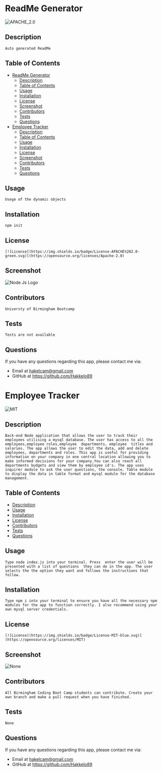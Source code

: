 # ReadMe Generator

![APACHE_2.0](https://img.shields.io/badge/license-APACHE_2.0-green)

## Description

    Auto generated ReadMe

## Table of Contents

- [ReadMe Generator](#readme-generator)
  - [Description](#description)
  - [Table of Contents](#table-of-contents)
  - [Usage](#usage)
  - [Installation](#installation)
  - [License](#license)
  - [Screenshot](#screenshot)
  - [Contributors](#contributors)
  - [Tests](#tests)
  - [Questions](#questions)
- [Employee Tracker](#employee-tracker)
  - [Description](#description-1)
  - [Table of Contents](#table-of-contents-1)
  - [Usage](#usage-1)
  - [Installation](#installation-1)
  - [License](#license-1)
  - [Screenshot](#screenshot-1)
  - [Contributors](#contributors-1)
  - [Tests](#tests-1)
  - [Questions](#questions-1)

## Usage

    Usege of the dynamic objects

## Installation

    npm init

## License

    [![License](https://img.shields.io/badge/License-APACHE%202.0-green.svg)](https://opensource.org/licenses/Apache-2.0)

## Screenshot

![Node Js Logo](https://nodejs.org/static/images/logo.svg)

## Contributors

    Universty of Birmingham Bootcamp

## Tests

    Tests are not available

## Questions

If you have any questions regarding this app, please contact me via:

- Email at hakelcam@gmail.com
- GitHub at <https://github.com/Hakkelo89>

# Employee Tracker

![MIT](https://img.shields.io/badge/license-MIT-green)

## Description

    Back-end Node application that allows the user to track their employees utilising a mysql database. The user has access to all the employees,employee roles,employee  departments, employee  titles and salaries. The app allows the user to edit the data, add and delete employees, departments and roles. This app is useful for providing information on your company in one central location allowing you to make informed decisions for your company.You can also reach all departments budgets and view them by employee id's. The app uses inquirer module to ask the user questions, the console. Table module to display the data in table format and mysql module for the database management.

## Table of Contents

- [Description](#Description)
- [Usage](#Usage)
- [Installation](#Installation)
- [License](#License)
- [Contributors](#Contributors)
- [Tests](#Tests)
- [Questions](#Questions)

## Usage

    Type node index.js into your terminal. Press  enter the user will be presented with a list of questions  they can do in the app. The user selects the the option they want and follows the instructions that follow.

## Installation

    Type npm i into your terminal to ensure you have all the necessary npm modules for the app to function correctly. I also recommend using your own mysql server credentials.

## License

    [![License](https://img.shields.io/badge/License-MIT-blue.svg)](https://opensource.org/licenses/MIT)

## Screenshot

![None](None)

## Contributors

    All Birmingham Coding Boot Camp students can contribute. Create your own branch and make a pull request when you have finished.

## Tests

    None

## Questions

If you have any questions regarding this app, please contact me via:

- Email at hakelcam@gmail.com
- GitHub at <https://github.com/Hakkelo89>

